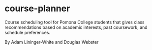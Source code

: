 # course-planner
Course scheduling tool for Pomona College students that gives class recommendations based on academic interests, past coursework, and schedule preferences. 

By Adam Lininger-White and Douglas Webster

